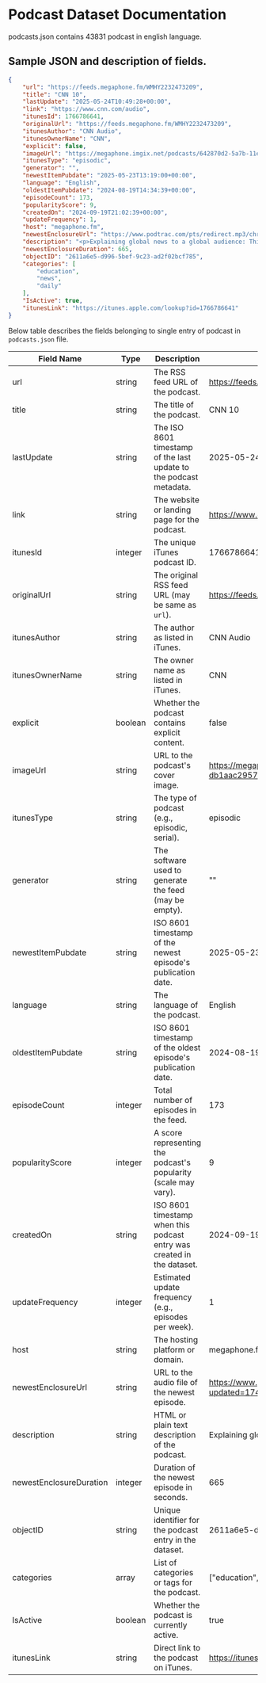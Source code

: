 # Podcast Dataset Documentation

podcasts.json contains 43831 podcast in english language.

## Sample JSON and description of fields.

```JSON
{
    "url": "https://feeds.megaphone.fm/WMHY2232473209",
    "title": "CNN 10",
    "lastUpdate": "2025-05-24T10:49:28+00:00",
    "link": "https://www.cnn.com/audio",
    "itunesId": 1766786641,
    "originalUrl": "https://feeds.megaphone.fm/WMHY2232473209",
    "itunesAuthor": "CNN Audio",
    "itunesOwnerName": "CNN",
    "explicit": false,
    "imageUrl": "https://megaphone.imgix.net/podcasts/642870d2-5a7b-11ef-a320-db1aac295786/image/e8eb2af686ee4473dca257657d185647.jpg?ixlib=rails-4.3.1&max-w=3000&max-h=3000&fit=crop&auto=format,compress",
    "itunesType": "episodic",
    "generator": "",
    "newestItemPubdate": "2025-05-23T13:19:00+00:00",
    "language": "English",
    "oldestItemPubdate": "2024-08-19T14:34:39+00:00",
    "episodeCount": 173,
    "popularityScore": 9,
    "createdOn": "2024-09-19T21:02:39+00:00",
    "updateFrequency": 1,
    "host": "megaphone.fm",
    "newestEnclosureUrl": "https://www.podtrac.com/pts/redirect.mp3/chrt.fm/track/E31CC9/traffic.megaphone.fm/WMHY7897171496.mp3?updated=1747838403",
    "description": "<p>Explaining global news to a global audience: This is the mission of CNN 10, a 10-minute educational news show that appears as a daily digital video and audio podcast. CNN 10 serves a growing audience interested in compact on-demand news broadcasts ideal for explanation seekers on the go or in the classroom.</p>",
    "newestEnclosureDuration": 665,
    "objectID": "2611a6e5-d996-5bef-9c23-ad2f02bcf785",
    "categories": [
        "education",
        "news",
        "daily"
    ],
    "IsActive": true,
    "itunesLink": "https://itunes.apple.com/lookup?id=1766786641"
}
```

Below table describes the fields belonging to single entry of podcast in `podcasts.json` file.

| Field Name               | Type      | Description                                                                                                    | Example Value                                                                                                   |
|--------------------------|-----------|----------------------------------------------------------------------------------------------------------------|-----------------------------------------------------------------------------------------------------------------|
| url                      | string    | The RSS feed URL of the podcast.                                                                               | https://feeds.megaphone.fm/WMHY2232473209                                                                       |
| title                    | string    | The title of the podcast.                                                                                      | CNN 10                                                                                                          |
| lastUpdate               | string    | The ISO 8601 timestamp of the last update to the podcast metadata.                                             | 2025-05-24T10:49:28+00:00                                                                                       |
| link                     | string    | The website or landing page for the podcast.                                                                   | https://www.cnn.com/audio                                                                                       |
| itunesId                 | integer   | The unique iTunes podcast ID.                                                                                  | 1766786641                                                                                                      |
| originalUrl              | string    | The original RSS feed URL (may be same as `url`).                                                              | https://feeds.megaphone.fm/WMHY2232473209                                                                       |
| itunesAuthor             | string    | The author as listed in iTunes.                                                                                | CNN Audio                                                                                                       |
| itunesOwnerName          | string    | The owner name as listed in iTunes.                                                                            | CNN                                                                                                             |
| explicit                 | boolean   | Whether the podcast contains explicit content.                                                                 | false                                                                                                           |
| imageUrl                 | string    | URL to the podcast's cover image.                                                                              | https://megaphone.imgix.net/podcasts/642870d2-5a7b-11ef-a320-db1aac295786/image/e8eb2af686ee4473dca257657d185647.jpg |
| itunesType               | string    | The type of podcast (e.g., episodic, serial).                                                                  | episodic                                                                                                        |
| generator                | string    | The software used to generate the feed (may be empty).                                                         | ""                                                                                                              |
| newestItemPubdate        | string    | ISO 8601 timestamp of the newest episode's publication date.                                                   | 2025-05-23T13:19:00+00:00                                                                                       |
| language                 | string    | The language of the podcast.                                                                                   | English                                                                                                         |
| oldestItemPubdate        | string    | ISO 8601 timestamp of the oldest episode's publication date.                                                   | 2024-08-19T14:34:39+00:00                                                                                       |
| episodeCount             | integer   | Total number of episodes in the feed.                                                                          | 173                                                                                                             |
| popularityScore          | integer   | A score representing the podcast's popularity (scale may vary).                                                | 9                                                                                                               |
| createdOn                | string    | ISO 8601 timestamp when this podcast entry was created in the dataset.                                         | 2024-09-19T21:02:39+00:00                                                                                       |
| updateFrequency          | integer   | Estimated update frequency (e.g., episodes per week).                                                          | 1                                                                                                               |
| host                     | string    | The hosting platform or domain.                                                                                | megaphone.fm                                                                                                    |
| newestEnclosureUrl       | string    | URL to the audio file of the newest episode.                                                                   | https://www.podtrac.com/pts/redirect.mp3/chrt.fm/track/E31CC9/traffic.megaphone.fm/WMHY7897171496.mp3?updated=1747838403 |
| description              | string    | HTML or plain text description of the podcast.                                                                 | Explaining global news to a global audience...                                                                  |
| newestEnclosureDuration  | integer   | Duration of the newest episode in seconds.                                                                     | 665                                                                                                             |
| objectID                 | string    | Unique identifier for the podcast entry in the dataset.                                                        | 2611a6e5-d996-5bef-9c23-ad2f02bcf785                                                                            |
| categories               | array     | List of categories or tags for the podcast.                                                                    | ["education", "news", "daily"]                                                                                  |
| IsActive                 | boolean   | Whether the podcast is currently active.                                                                       | true                                                                                                            |
| itunesLink               | string    | Direct link to the podcast on iTunes.                                                                          | https://itunes.apple.com/lookup?id=1766786641                                                                   |
